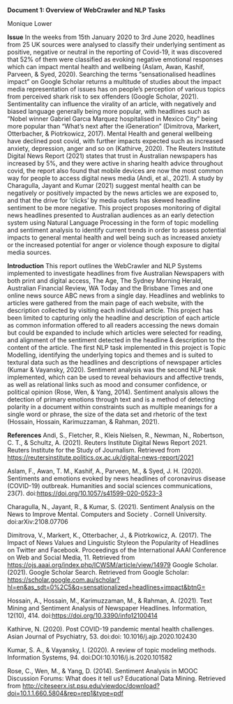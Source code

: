 **Document 1: Overview of WebCrawler and NLP Tasks**

Monique Lower 

**Issue**
In the weeks from 15th January 2020  to 3rd June 2020,  headlines from 25 UK sources were analysed to classify their underlying sentiment as positive, negative or neutral in the reporting of Covid-19, it was discovered that 52% of them were classified as evoking negative emotional responses which can impact mental health and wellbeing (Aslam, Awan, Kashif, Parveen, & Syed, 2020). Searching the terms “sensationalised headlines impact” on Google Scholar returns a multitude of studies about the impact media representation of issues has on people’s perception of various topics from perceived shark risk to sex offenders (Google Scholar, 2021). Sentimentality can influence the virality of an article, with negatively and biased language generally being more popular, with headlines such as ”Nobel winner Gabriel Garcıa Marquez hospitalised in Mexico City” being more popular than “What’s next after the iGeneration” (Dimitrova, Markert, Otterbacher, & Piotrkowicz, 2017).
Mental Health and general wellbeing have declined post covid, with further impacts expected such as increased anxiety, depression, anger and so on (Kathirve, 2020). The Reuters Institute Digital News Report (2021) states that trust in Australian newspapers has increased by 5%, and they were active in sharing health advice throughout covid, the report also found that mobile devices are now the most common way for people to access digital news media (Andi, et al., 2021). A study by Charagulla, Jayant and Kumar (2021) suggest mental health can be negatively or positively impacted by the news articles we are exposed to, and that the drive for ‘clicks’ by media outlets has skewed headline sentiment to be more negative. 
This project proposes monitoring of digital news headlines presented to Australian audiences as an early detection system using Natural Language Processing in the form of topic modelling and sentiment analysis to identify current trends in order to assess potential impacts to general mental health and well being such as increased anxiety or the increased potential for anger or violence though exposure to digital media sources.



**Introduction**
This report outlines the WebCrawler and NLP Systems implemented to investigate headlines from five Australian Newspapers with both print and digital access, The Age, The Sydney Morning Herald, Australian Financial Review, WA Today and the Brisbane Times and one online news source ABC news from a single day. Headlines and weblinks to articles were gathered from the main page of each website, with the description collected by visiting each individual article. This project has been limited to capturing only the headline and description of each article as common information offered to all readers accessing the news domain but could be expanded to include which articles were selected for reading, and alignment of the sentiment detected in the headline & description to the content of the article. 
The first NLP task implemented in this project is Topic Modelling, identifying the underlying topics and themes and is suited to textural data such as the headlines and descriptions of newspaper articles (Kumar & Vayansky, 2020). Sentiment analysis was the second NLP task implemented, which can be used to reveal behaviours and affective trends, as well as relational links such as mood and consumer confidence, or political opinion (Rose, Wen, & Yang, 2014). Sentiment analysis allows the detection of primary emotions through text and is a method of detecting polarity in a document within constraints such as multiple meanings for a single word or phrase, the size of the data set and rhetoric of the text (Hossain, Hossain, Karimuzzaman, & Rahman, 2021).

**References**
Andi, S., Fletcher, R., Kleis Nielsen, R., Newman, N., Robertson, C. T., & Schultz, A. (2021). Reuters Institute Digital News Report 2021. Reuters Institute for the Study of Journalism. Retrieved from https://reutersinstitute.politics.ox.ac.uk/digital-news-report/2021

Aslam, F., Awan, T. M., Kashif, A., Parveen, M., & Syed, J. H. (2020). Sentiments and emotions evoked by news headlines of coronavirus disease (COVID-19) outbreak. Humanities and social sciences communications, 23(7). doi:https://doi.org/10.1057/s41599-020-0523-3

Charagulla, N., Jayant, R., & Kumar, S. (2021). Sentiment Analysis on the News to Improve Mental. Computers and Society . Cornell University. doi:arXiv:2108.07706

Dimitrova, V., Markert, K., Otterbacher, J., & Piotrkowicz, A. (2017). The Impact of News Values and Linguistic Styleon the Popularity of Headlines on Twitter and Facebook. Proceedings of the International AAAI Conference on Web and Social Media, 11. Retrieved from https://ojs.aaai.org/index.php/ICWSM/article/view/14979
Google Scholar. (2021). Google Scholar Search. Retrieved from Google Scholar: https://scholar.google.com.au/scholar?hl=en&as_sdt=0%2C5&q=sensationalized+headlines+impact&btnG=

Hossain, A., Hossain, M., Karimuzzaman, M., & Rahman, A. (2021). Text Mining and Sentiment Analysis of Newspaper Headlines. Information, 12(10), 414. doi:https://doi.org/10.3390/info12100414

Kathirve, N. (2020). Post COVID-19 pandemic mental health challenges. Asian Journal of Psychiatry, 53. doi:doi: 10.1016/j.ajp.2020.102430

Kumar, S. A., & Vayansky, I. (2020). A review of topic modeling methods. Information Systems, 94. doi:DOI:10.1016/j.is.2020.101582

Rose, C., Wen, M., & Yang, D. (2014). Sentiment Analysis in MOOC Discussion Forums: What does it tell us? Educational Data Mining. Retrieved from http://citeseerx.ist.psu.edu/viewdoc/download?doi=10.1.1.660.5804&rep=rep1&type=pdf


 

